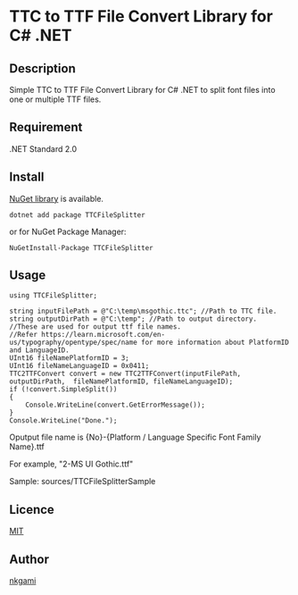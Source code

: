 TTC to TTF File Convert Library for C# .NET
====

## Description
Simple TTC to TTF File Convert Library for C# .NET to split font files into one or multiple TTF files.

## Requirement
.NET Standard 2.0

## Install
[NuGet library](https://www.nuget.org/packages/TTCFileSplitter) is available.

```
dotnet add package TTCFileSplitter
```
or for NuGet Package Manager:
```
NuGetInstall-Package TTCFileSplitter
```

## Usage
```
using TTCFileSplitter;

string inputFilePath = @"C:\temp\msgothic.ttc"; //Path to TTC file.
string outputDirPath = @"C:\temp"; //Path to output directory.
//These are used for output ttf file names.
//Refer https://learn.microsoft.com/en-us/typography/opentype/spec/name for more information about PlatformID and LanguageID.
UInt16 fileNamePlatformID = 3;
UInt16 fileNameLanguageID = 0x0411;
TTC2TTFConvert convert = new TTC2TTFConvert(inputFilePath, outputDirPath,  fileNamePlatformID, fileNameLanguageID);
if (!convert.SimpleSplit())
{
    Console.WriteLine(convert.GetErrorMessage());
}
Console.WriteLine("Done.");
```

Oputput file name is {No}-{Platform / Language Specific Font Family Name}.ttf

For example, "2-MS UI Gothic.ttf"

Sample: sources/TTCFileSplitterSample

## Licence

[MIT](LICENCE)

## Author

[nkgami](https://github.com/nkgami)